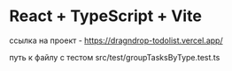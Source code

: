 # React + TypeScript + Vite

ссылка на проект - https://dragndrop-todolist.vercel.app/

путь к файлу с тестом src/test/groupTasksByType.test.ts
